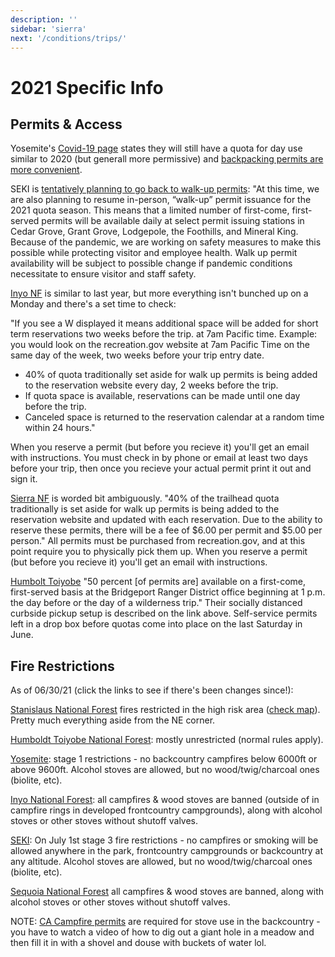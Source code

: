 ```yaml
---
description: ''
sidebar: 'sierra'
next: '/conditions/trips/'
---
```


# 2021 Specific Info

## Permits & Access

Yosemite's [Covid-19 page](https://www.nps.gov/yose/planyourvisit/covid19.htm) states they will still have a quota for day use similar to 2020 (but generall more permissive) and [backpacking permits are more convenient](https://www.nps.gov/yose/planyourvisit/covid19.htm#onthisPage-2).

SEKI is [tentatively planning to go back to walk-up permits](https://www.nps.gov/seki/planyourvisit/wilderness_permits.htm): "At this time, we are also planning to resume in-person, “walk-up” permit issuance for the 2021 quota season. This means that a limited number of first-come, first-served permits will be available daily at select permit issuing stations in Cedar Grove, Grant Grove, Lodgepole, the Foothills, and Mineral King. Because of the pandemic, we are working on safety measures to make this possible while protecting visitor and employee health. Walk up permit availability will be subject to possible change if pandemic conditions necessitate to ensure visitor and staff safety. 

[Inyo NF](https://www.fs.usda.gov/detail/inyo/passes-permits/recreation/?cid=fsbdev3_003808) is similar to last year, but more everything isn't bunched up on a Monday and there's a set time to check:

"If you see a W displayed it means additional space will be added for short term reservations two weeks before the trip. at 7am Pacific time.  Example: you would look on the recreation.gov website at 7am Pacific Time on the same day of the week, two weeks before your trip entry date.

- 40% of quota traditionally set aside for walk up permits is being added to the reservation website every day, 2 weeks before the trip.
- If quota space is available, reservations can be made until one day before the trip.
- Canceled space is returned to the reservation calendar at a random time within 24 hours."

When you reserve a permit (but before you recieve it) you'll get an email with instructions. You must check in by phone or email at least two days before your trip, then once you recieve your actual permit print it out and sign it.

[Sierra NF](https://www.fs.usda.gov/detail/sierra/passes-permits/?cid=fsbdev7_018115) is worded bit ambiguously. "40% of the trailhead quota traditionally is set aside for walk up permits is being added to the reservation website and updated with each reservation. Due to the ability to reserve these permits, there will be a fee of $6.00 per permit and $5.00 per person." All permits must be purchased from recreation.gov, and at this point require you to physically pick them up. When you reserve a permit (but before you recieve it) you'll get an email with instructions.

[Humbolt Toiyobe](https://www.fs.usda.gov/detail/htnf/passes-permits/?cid=fseprd673368) "50 percent [of permits are] available on a first-come, first-served basis at the Bridgeport Ranger District office beginning at 1 p.m. the day before or the day of a wilderness trip." Their socially distanced curbside pickup setup is described on the link above. Self-service permits left in a drop box before quotas come into place on the last Saturday in June.

## Fire Restrictions

As of 06/30/21 (click the links to see if there's been changes since!):

[Stanislaus National Forest](https://www.fs.usda.gov/alerts/stanislaus/alerts-notices) fires restricted in the high risk area ([check map](https://www.fs.usda.gov/Internet/FSE_DOCUMENTS/fseprd915401.pdf)). Pretty much everything aside from the NE corner.

[Humboldt Toiyobe National Forest](https://www.fs.usda.gov/alerts/htnf/alerts-notices/?aid=54212): mostly unrestricted (normal rules apply).

[Yosemite](https://www.nps.gov/yose/blogs/fireinfo.htm): stage 1 restrictions - no backcountry campfires below 6000ft or above 9600ft.  Alcohol stoves are allowed, but no wood/twig/charcoal ones (biolite, etc).

[Inyo National Forest](https://www.fs.usda.gov/alerts/inyo/alerts-notices/?aid=23491): all campfires & wood stoves are banned (outside of in campfire rings in developed frontcountry campgrounds), along with alcohol stoves or other stoves without shutoff valves.

[SEKI](https://www.nps.gov/seki/learn/nature/fire-restrictions.htm): On July 1st stage 3 fire restrictions - no campfires or smoking will be allowed anywhere in the park, frontcountry campgrounds or backcountry at any altitude. Alcohol stoves are allowed, but no wood/twig/charcoal ones (biolite, etc).

[Sequoia National Forest](https://www.fs.usda.gov/alerts/sequoia/alerts-notices) all campfires & wood stoves are banned, along with alcohol stoves or other stoves without shutoff valves.

NOTE: [CA Campfire permits](https://www.readyforwildfire.org/permits/campfire-permit/) are required for stove use in the backcountry - you have to watch a video of how to dig out a giant hole in a meadow and then fill it in with a shovel and douse with buckets of water lol.